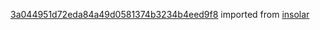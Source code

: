 [3a044951d72eda84a49d0581374b3234b4eed9f8](https://github.com/insolar/insolar/commit/3a044951d72eda84a49d0581374b3234b4eed9f8) imported from [insolar](https://github.com/insolar/insolar)
